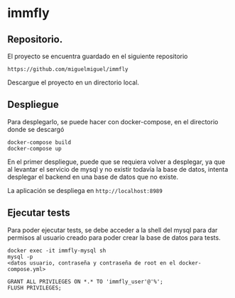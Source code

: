 # immfly

## Repositorio.

El proyecto se encuentra guardado en el siguiente repositorio
```
https://github.com/miguelmiguel/immfly
```
Descargue el proyecto en un directorio local.

## Despliegue

Para desplegarlo, se puede hacer con docker-compose, en el directorio donde se descargó
```
docker-compose build
docker-compose up

```

En el primer despliegue, puede que se requiera volver a desplegar, ya que al levantar el servicio
de mysql y no existir todavía la base de datos, intenta desplegar el backend en una base de datos que
no existe. 

La aplicación se despliega en `http://localhost:8989`

## Ejecutar tests
Para poder ejecutar tests, se debe acceder a la shell del mysql para dar permisos al usuario creado
para poder crear la base de datos para tests.

```
docker exec -it immfly-mysql sh
mysql -p  
<datos usuario, contraseña y contraseña de root en el docker-compose.yml>

GRANT ALL PRIVILEGES ON *.* TO 'immfly_user'@'%';
FLUSH PRIVILEGES;
```


